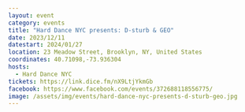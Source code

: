 ```yaml
---
layout: event
category: events
title: "Hard Dance NYC presents: D-sturb & GEO"
date: 2023/12/11
datestart: 2024/01/27
location: 23 Meadow Street, Brooklyn, NY, United States
coordinates: 40.71098,-73.936304
hosts:
  - Hard Dance NYC
tickets: https://link.dice.fm/nX9LtjYkmGb
facebook: https://www.facebook.com/events/372688118556775/
image: /assets/img/events/hard-dance-nyc-presents-d-sturb-geo.jpg
---
```


